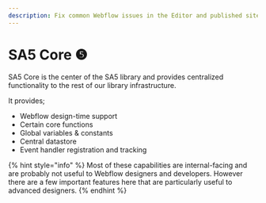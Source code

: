 ```yaml
---
description: Fix common Webflow issues in the Editor and published site.
---
```


# SA5 Core ❺

SA5 Core is the center of the SA5 library and provides centralized functionality to the rest of our library infrastructure.&#x20;

It provides;

* Webflow design-time support
* Certain core functions
* Global variables & constants
* Central datastore&#x20;
* Event handler registration and tracking

{% hint style="info" %}
Most of these capabilities are internal-facing and are probably not useful to Webflow designers and developers. However there are a few important features here that are particularly useful to advanced designers.
{% endhint %}







